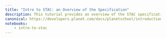 ```yaml
---
title: "Intro to STAC: an Overview of the Specification"
description: This tutorial provides an overview of the STAC specification, a breakdown of each STAC component, and how they are integrated together.
canonical: https://developers.planet.com/docs/planetschool/introduction-to-stac-part-1-an-overview-of-the-specification/
notebooks: 
    - intro-to-stac
---
```

